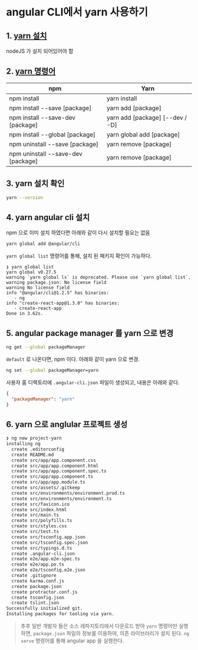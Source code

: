 # angular CLI에서 yarn 사용하기

## 1. [yarn 설치](https://yarnpkg.com/lang/en/)

nodeJS 가 설치 되어있어야 함

## 2. [yarn 명령어](https://yarnpkg.com/en/docs/migrating-from-npm)

npm | Yarn |
--- | --- |
npm install | yarn install
npm install --save [package] | yarn add [package]
npm install --save-dev [package] | yarn add [package] [--dev / -D]
npm install --global [package] | yarn global add [package]
npm uninstall --save [package] | yarn remove [package]
npm uninstall --save-dev [package] | yarn remove [package]

## 3. yarn 설치 확인

```bash
yarn --version
```

## 4. yarn angular cli 설치

npm 으로 이미 설치 하였다면 아래와 같이 다시 설치할 필요는 없음

```bash
yarn global add @angular/cli
```

`yarn global list` 명령어를 통해, 설치 된 패키지 확인이 가능하다.

```code
❯ yarn global list
yarn global v0.27.5
warning `yarn global ls` is deprecated. Please use `yarn global list`.
warning package.json: No license field
warning No license field
info "@angular/cli@1.2.5" has binaries:
   - ng
info "create-react-app@1.3.0" has binaries:
   - create-react-app
Done in 3.62s.
```

## 5. angular package manager 를 yarn 으로 변경

```bash
ng get --global packageManager
```

`default` 로 나온다면, npm 이다. 아래와 같이 yarn 으로 변경.

```bash
ng set --global packageManager=yarn
```

사용자 홈 디렉토리에 `.angular-cli.json` 파일이 생성되고, 내용은 아래와 같다.

```json
{
  "packageManager": "yarn"
}
```

## 6. yarn 으로 anglular 프로젝트 생성

```bash
❯ ng new project-yarn
installing ng
  create .editorconfig
  create README.md
  create src/app/app.component.css
  create src/app/app.component.html
  create src/app/app.component.spec.ts
  create src/app/app.component.ts
  create src/app/app.module.ts
  create src/assets/.gitkeep
  create src/environments/environment.prod.ts
  create src/environments/environment.ts
  create src/favicon.ico
  create src/index.html
  create src/main.ts
  create src/polyfills.ts
  create src/styles.css
  create src/test.ts
  create src/tsconfig.app.json
  create src/tsconfig.spec.json
  create src/typings.d.ts
  create .angular-cli.json
  create e2e/app.e2e-spec.ts
  create e2e/app.po.ts
  create e2e/tsconfig.e2e.json
  create .gitignore
  create karma.conf.js
  create package.json
  create protractor.conf.js
  create tsconfig.json
  create tslint.json
Successfully initialized git.
Installing packages for tooling via yarn.
```

> 추후 일반 개발자 들은 소스 레파지토리에서 다운로드 받아 `yarn` 명령어만 실행하면, `package.json` 파일의 정보를 이용하여, 의존 라이브러리가 설치 된다. `ng serve` 명령어를 통해 angular app 을 실행한다.